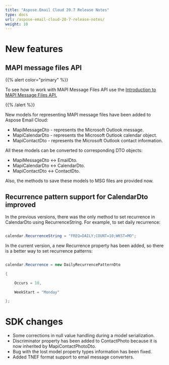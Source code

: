 ```yaml
---
title: "Aspose.Email Cloud 20.7 Release Notes"
type: docs
url: /aspose-email-cloud-20-7-release-notes/
weight: 10
---
```


# **New features**
## **MAPI message files API**
{{% alert color="primary" %}} 

To see how to work with MAPI Message Files API use the [Introduction to MAPI Message Files API](/introduction-to-mapi-message-files-api-html/)[.](https://docs.aspose.cloud/display/LGIS/SDK+setup)

{{% /alert %}} 

New models for representing MAPI message files have been added to Aspose Email Cloud:

- MapiMessageDto - represents the Microsoft Outlook message.
- MapiCalendarDto - represents the Microsoft Outlook calendar object.
- MapiContactDto - represents the Microsoft Outlook contact information.

All these models can be converted to corresponding DTO objects:

- MapiMessageDto <-> EmailDto.
- MapiCalendarDto <-> CalendarDto.
- MapiContactDto <-> ContactDto.

Also, the methods to save these models to MSG files are provided now.
## **Recurrence pattern support for CalendarDto improved**
In the previous versions, there was the only method to set recurrence in CalendarDto using RecurrenceString. For example, to set daily recurrence:

```csharp

calendar.RecurrenceString = "FREQ=DAILY;COUNT=10;WKST=MO";

```



In the current version, a new Recurrence property has been added, so there is a better way to set recurrence patterns:

```csharp

calendar.Recurrence = new DailyRecurrencePatternDto

{

    Occurs = 10,

    WeekStart = "Monday"

};

```


# **SDK changes**
- Some corrections in null value handling during a model serialization.
- Discriminator property has been added to ContactPhoto because it is now inherited by MapiContactPhotoDto.
- Bug with the lost model property types information has been fixed.
- Added TNEF format support to email message converters.


